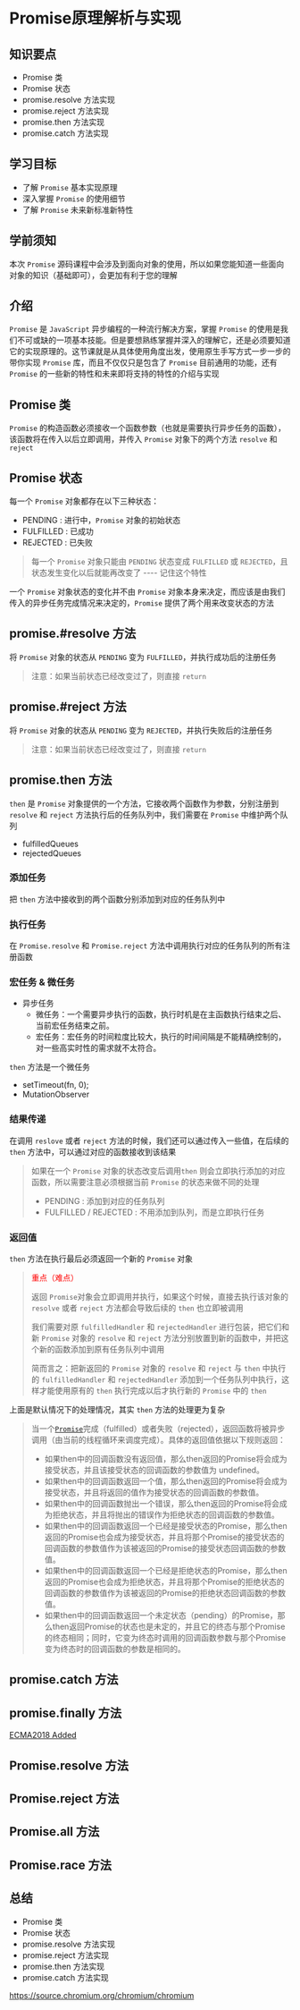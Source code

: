 # Promise原理解析与实现



## 知识要点

- Promise 类
- Promise 状态
- promise.resolve 方法实现
- promise.reject 方法实现
- promise.then 方法实现
- promise.catch 方法实现



## 学习目标

- 了解 `Promise` 基本实现原理
- 深入掌握 `Promise` 的使用细节
- 了解 `Promise` 未来新标准新特性



## 学前须知



本次 `Promise` 源码课程中会涉及到面向对象的使用，所以如果您能知道一些面向对象的知识（基础即可），会更加有利于您的理解



## 介绍

`Promise` 是 `JavaScript` 异步编程的一种流行解决方案，掌握 `Promise` 的使用是我们不可或缺的一项基本技能。但是要想熟练掌握并深入的理解它，还是必须要知道它的实现原理的。这节课就是从具体使用角度出发，使用原生手写方式一步一步的带你实现 `Promise` 库，而且不仅仅只是包含了 `Promise` 目前通用的功能，还有 `Promise` 的一些新的特性和未来即将支持的特性的介绍与实现



## Promise 类

`Promise` 的构造函数必须接收一个函数参数（也就是需要执行异步任务的函数），该函数将在传入以后立即调用，并传入 `Promise` 对象下的两个方法 `resolve` 和 `reject` 



## Promise 状态

每一个 `Promise` 对象都存在以下三种状态：

- PENDING : 进行中，`Promise` 对象的初始状态
- FULFILLED : 已成功
- REJECTED : 已失败

> 每一个 `Promise` 对象只能由 `PENDING` 状态变成 `FULFILLED` 或 `REJECTED`，且状态发生变化以后就能再改变了 ---- 记住这个特性

一个 `Promise` 对象状态的变化并不由 `Promise` 对象本身来决定，而应该是由我们传入的异步任务完成情况来决定的，`Promise` 提供了两个用来改变状态的方法



## promise.#resolve 方法

将 `Promise` 对象的状态从 `PENDING` 变为 `FULFILLED`，并执行成功后的注册任务

> 注意：如果当前状态已经改变过了，则直接 `return`



## promise.#reject 方法

将 `Promise` 对象的状态从 `PENDING` 变为 `REJECTED`，并执行失败后的注册任务

> 注意：如果当前状态已经改变过了，则直接 `return`



## promise.then 方法

`then` 是 `Promise` 对象提供的一个方法，它接收两个函数作为参数，分别注册到 `resolve` 和 `reject`  方法执行后的任务队列中，我们需要在 `Promise` 中维护两个队列

- fulfilledQueues
- rejectedQueues

### 添加任务

把 `then` 方法中接收到的两个函数分别添加到对应的任务队列中

### 执行任务

在 `Promise.resolve` 和 `Promise.reject` 方法中调用执行对应的任务队列的所有注册函数

### 宏任务 & 微任务

<!-- ![image-20190902175947399](./assets/event-loop.png)

![image-20190902175947399](./assets/2.jpg) -->

- 异步任务
  - 微任务：一个需要异步执行的函数，执行时机是在主函数执行结束之后、当前宏任务结束之前。
  - 宏任务：宏任务的时间粒度比较大，执行的时间间隔是不能精确控制的，对一些高实时性的需求就不太符合。

`then` 方法是一个微任务

- setTimeout(fn, 0);
- MutationObserver

### 结果传递

在调用 `reslove` 或者 `reject` 方法的时候，我们还可以通过传入一些值，在后续的 `then` 方法中，可以通过对应的函数接收到该结果

> 如果在一个 `Promise` 对象的状态改变后调用`then` 则会立即执行添加的对应函数，所以需要注意必须根据当前 `Promise` 的状态来做不同的处理
>
> - PENDING : 添加到对应的任务队列
> - FULFILLED / REJECTED : 不用添加到队列，而是立即执行任务

### 返回值

`then` 方法在执行最后必须返回一个新的 `Promise` 对象

> <span style="color:red">重点（难点）</span>
>
> 返回 `Promise`对象会立即调用并执行，如果这个时候，直接去执行该对象的 `resolve` 或者 `reject` 方法都会导致后续的 `then` 也立即被调用
>
> 我们需要对原 `fulfilledHandler` 和 `rejectedHandler` 进行包装，把它们和新 `Promise` 对象的 `resolve` 和 `reject` 方法分别放置到新的函数中，并把这个新的函数添加到原有任务队列中调用
>
> 简而言之：把新返回的 `Promise` 对象的 `resolve` 和 `reject` 与 `then` 中执行的 `fulfilledHandler` 和 `rejectedHandler` 添加到一个任务队列中执行，这样才能使用原有的 `then` 执行完成以后才执行新的 `Promise` 中的 `then`

上面是默认情况下的处理情况，其实 `then` 方法的处理更为复杂

> 当一个[`Promise`](https://developer.mozilla.org/zh-CN/docs/Web/JavaScript/Reference/Global_Objects/Promise)完成（fulfilled）或者失败（rejected），返回函数将被异步调用（由当前的线程循环来调度完成）。具体的返回值依据以下规则返回：
>
> - 如果then中的回调函数没有返回值，那么then返回的Promise将会成为接受状态，并且该接受状态的回调函数的参数值为 undefined。
> - 如果then中的回调函数返回一个值，那么then返回的Promise将会成为接受状态，并且将返回的值作为接受状态的回调函数的参数值。
> - 如果then中的回调函数抛出一个错误，那么then返回的Promise将会成为拒绝状态，并且将抛出的错误作为拒绝状态的回调函数的参数值。
> - 如果then中的回调函数返回一个已经是接受状态的Promise，那么then返回的Promise也会成为接受状态，并且将那个Promise的接受状态的回调函数的参数值作为该被返回的Promise的接受状态回调函数的参数值。
> - 如果then中的回调函数返回一个已经是拒绝状态的Promise，那么then返回的Promise也会成为拒绝状态，并且将那个Promise的拒绝状态的回调函数的参数值作为该被返回的Promise的拒绝状态回调函数的参数值。
> - 如果then中的回调函数返回一个未定状态（pending）的Promise，那么then返回Promise的状态也是未定的，并且它的终态与那个Promise的终态相同；同时，它变为终态时调用的回调函数参数与那个Promise变为终态时的回调函数的参数是相同的。



## promise.catch 方法





## promise.finally 方法

<u>ECMA2018 Added</u>



## Promise.resolve 方法





## Promise.reject 方法





## Promise.all 方法





## Promise.race 方法



## 总结

- Promise 类
- Promise 状态
- promise.resolve 方法实现
- promise.reject 方法实现
- promise.then 方法实现
- promise.catch 方法实现

https://source.chromium.org/chromium/chromium